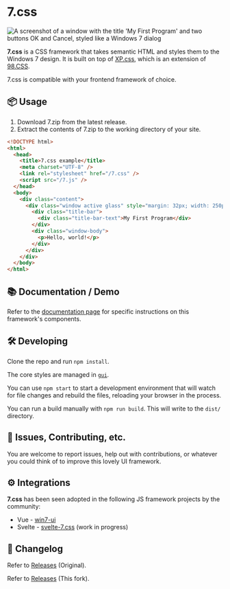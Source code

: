 # 7.css

![A screenshot of a window with the title 'My First Program' and two buttons OK and Cancel, styled like a Windows 7 dialog](/docs/window.png)

**7.css** is a CSS framework that takes semantic HTML and styles them to the Windows 7 design.
It is built on top of [XP.css](https://github.com/botoxparty/XP.css), which is an extension of [98.CSS](https://github.com/jdan/98.css).

7.css is compatible with your frontend framework of choice.

## 📦 Usage

1. Download 7.zip from the latest release.
2. Extract the contents of 7.zip to the working directory of your site.

```html
<!DOCTYPE html>
<html>
  <head>
    <title>7.css example</title>
    <meta charset="UTF-8" />
    <link rel="stylesheet" href="/7.css" />
    <script src="/7.js" />
  </head>
  <body>
    <div class="content">
      <div class="window active glass" style="margin: 32px; width: 250px">
        <div class="title-bar">
          <div class="title-bar-text">My First Program</div>
        </div>
        <div class="window-body">
          <p>Hello, world!</p>
        </div>
      </div>
    </div>
  </body>
</html>
```

## 📚 Documentation / Demo

Refer to the [documentation page](https://khang-nd.github.io/7.css/) for specific instructions on this framework's components.

## 🛠 Developing

Clone the repo and run `npm install`.

The core styles are managed in [`gui`](https://github.com/Unseeable8710/7.css/tree/main/gui).

You can use `npm start` to start a development environment that will watch for file changes and rebuild the files, reloading your browser in the process.

You can run a build manually with `npm run build`. This will write to the `dist/` directory.

## 📝 Issues, Contributing, etc.

You are welcome to report issues, help out with contributions, or whatever you could think of to improve this lovely UI framework.

## ⚙ Integrations

**7.css** has been seen adopted in the following JS framework projects by the community:

- Vue - [win7-ui](https://github.com/Visnalize/win7-ui)
- Svelte - [svelte-7.css](https://github.com/JericoFX/svelte-7.css) (work in progress)

## 📜 Changelog

Refer to [Releases](https://github.com/khang-nd/7.css/releases) (Original).

Refer to [Releases](https://github.com/Unseeable8710/7.css/releases) (This fork).
